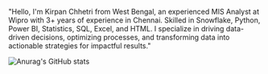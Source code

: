 "Hello, I'm Kirpan Chhetri from West Bengal, an experienced MIS Analyst at Wipro with 3+ years of experience in Chennai.
Skilled in Snowflake, Python, Power BI, Statistics, SQL, Excel, and HTML. 
I specialize in driving data-driven decisions, optimizing processes, and transforming data into actionable strategies for impactful results."

![Anurag's GitHub stats](https://github-readme-stats.vercel.app/api?username=kirpanchhetri&theme=dark&show_icons=true)
